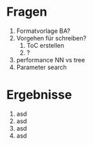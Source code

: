 # Fragen

1. Formatvorlage BA?
2. Vorgehen für schreiben?
   1. ToC erstellen
   2. ?
3. performance NN vs tree
4. Parameter search


# Ergebnisse

1. asd
2. asd
3. asd
4. asd